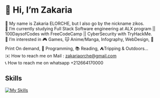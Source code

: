 # 💫 Hi, I’m Zakaria

👋 My name is Zakaria ELORCHE, but I also go by the nickname zikos.<br>
🌱 I’m currently studying Full Stack Software engineering at ALX program || 100DaysofCodes with FreeCodeCamp || CyberSecurity with TryHackMe.<br>
👀 I’m interested in 🎮 Games, 😽 Anime/Manga, Infography, WebDesign, 👕 Print On demand, 💾 Programming, 📚 Reading, ⛺Tripping & Outdoors...<br>
✉️ How to reach me on Mail : zakariaorche@gmail.com<br>
📞 How to reach me on whatsapp +212664170000<br>

## Skills

[![My Skills](https://skillicons.dev/icons?i=ae,ai,androidstudio,apple,azure,bash,bootstrap,bots,c,codepen,c,cs,cpp,codepen,css,debian,devto,discord,docker,emacs,figma,git,github,grafana,heroku,html,htmx,instagram,js,kali,linux,mysql,nodejs,npm,php,postman,powershell,ps,py,r,raspberrypi,react,redhat,sublime,ts,ubuntu,vim,visualstudio,vscode,windows,wordpress&theme=light)](https://skillicons.dev)
